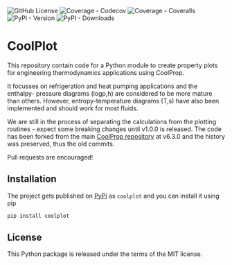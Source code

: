 
![GitHub License](https://img.shields.io/github/license/coolprop/coolplot.svg)
![Coverage - Codecov](https://img.shields.io/codecov/c/gh/CoolProp/CoolPlot.svg)
![Coverage - Coveralls](https://img.shields.io/coveralls/github/CoolProp/CoolPlot.svg)
![PyPI - Version](https://img.shields.io/pypi/v/coolplot.svg)
![PyPI - Downloads](https://img.shields.io/pypi/dm/coolplot.svg)


CoolPlot
========

This repository contain code for a Python module to create property plots
for engineering thermodynamics applications using CoolProp.

It focusses on refrigeration and heat pumping applications and the enthalpy-
pressure diagrams (logp,h) are considered to be more mature than others.
However, entropy-temperature diagrams (T,s) have also been implemented and
should work for most fluids.

We are still in the process of separating the calculations from the plotting
routines - expect some breaking changes until v1.0.0 is released. The code
has been forked from the main [CoolProp repository] at v6.3.0 and the history
was preserved, thus the old commits.

Pull requests are encouraged!


Installation
------------

The project gets published on [PyPi] as `coolplot` and you can install it
using pip

```bash
pip install coolplot
```


License
-------

This Python package is released under the terms of the MIT license. 


  [CoolProp repository]: https://github.com/CoolProp/CoolProp
  [PyPi]: https://docs.python.org/3/distutils/packageindex.html
